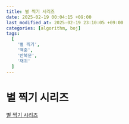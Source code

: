 ```yaml
---
title: 별 찍기 시리즈
date: 2025-02-19 00:04:15 +09:00
last_modified_at: 2025-02-19 23:10:05 +09:00
categories: [algorithm, boj]
tags:
  [
    '별 찍기',
    '백준',
    '반복문',
    '재귀'
  ]
---
```

# **별 찍기 시리즈**

[별 찍기 시리즈](https://www.acmicpc.net/workbook/view/20)



```c++

```
